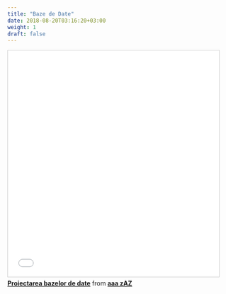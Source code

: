 ```yaml
---
title: "Baze de Date"
date: 2018-08-20T03:16:20+03:00
weight: 1
draft: false
---
```


<html>
  <body>
    <div class="wiki" id="content_view" style="display: block;">
<iframe src="//www.slideshare.net/slideshow/embed_code/key/cViyMzX2xamGe1" width="477" height="510" frameborder="0" marginwidth="0" marginheight="0" scrolling="no" style="border:1px solid #CCC; border-width:1px; margin-bottom:5px; max-width: 100%;" allowfullscreen=""></iframe>
<div style="margin-bottom:5px"><strong><a href="//www.slideshare.net/dalinic/proiectarea-bazelor-de-date" title="Proiectarea bazelor de date" target="_blank" rel="nofollow">Proiectarea bazelor de date</a></strong> from <strong><a href="//www.slideshare.net/dalinic" target="_blank" rel="nofollow">aaa zAZ</a></strong></div>
    </div>
  </body>
</html>